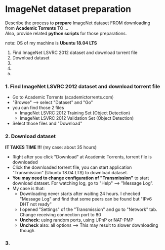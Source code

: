 # ImageNet dataset preparation

Describe the process to **prepare** ImageNet dataset FROM downloading from **Academic Torrents** TO ...  
Also, provide related **python scripts** for those preparations.

note: OS of my machine is **Ubuntu 18.04 LTS**

1. Find ImageNet LSVRC 2012 dataset and download torrent file
2. Download dataset
3. 
4.
5.


### 1. Find ImageNet LSVRC 2012 dataset and download torrent file
* Go to Academic Torrents (academictorrents.com)
* "Browse" --> select "Dataset" and "Go"
* you can find those 2 files
  - ImageNet LSVRC 2012 Training Set (Object Detection)
  - ImageNet LSVRC 2012 Validation Set (Object Detection)
* Select those files and "Download"


### 2. Download dataset
**IT TAKES TIME !!!**  (my case: about 35 hours)

* Right after you click "Download" at Academic Torrents, torrent file is downloaded
* Click the downloaded torrent file, you can start application "Transmission" (Ubuntu 18.04 LTS) to download dataset.
* **You may need to change configuration of "Transmission"** to start download dataset.  For watching log, go to "Help" --> "Message Log".
* My case is that:
  - Downloading never starts after waiting 24 hours. I checked "Message Log" and find that some peers can be found but "IPv6 DHT not ready"
  - I opened "Settings" of the "Transmission" and go to "Network" tab.  Change receiving connection port to 80
  - **Uncheck**: using random ports, using UPnP or NAT-PMP
  - **Uncheck** also:  all options  -->  This may result to slower downloading though.
  
### 3. 
